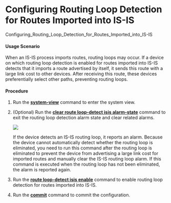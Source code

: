 Configuring Routing Loop Detection for Routes Imported into IS-IS
=================================================================

Configuring_Routing_Loop_Detection_for_Routes_Imported_into_IS-IS

#### Usage Scenario

When an IS-IS process imports routes, routing loops may occur. If a device on which routing loop detection is enabled for routes imported into IS-IS detects that it imports a route advertised by itself, it sends this route with a large link cost to other devices. After receiving this route, these devices preferentially select other paths, preventing routing loops.


#### Procedure

1. Run the [**system-view**](cmdqueryname=system-view) command to enter the system view.
2. (Optional) Run the [**clear route loop-detect isis alarm-state**](cmdqueryname=clear+route+loop-detect+isis+alarm-state) command to exit the routing loop detection alarm state and clear related alarms.
   
   ![](../../../../public_sys-resources/note_3.0-en-us.png) 
   
   If the device detects an IS-IS routing loop, it reports an alarm. Because the device cannot automatically detect whether the routing loop is eliminated, you need to run this command after the routing loop is eliminated to prevent the device from advertising a large link cost for imported routes and manually clear the IS-IS routing loop alarm. If this command is executed when the routing loop has not been eliminated, the alarm is reported again.
3. Run the [**route loop-detect isis enable**](cmdqueryname=route+loop-detect+isis+enable) command to enable routing loop detection for routes imported into IS-IS.
4. Run the [**commit**](cmdqueryname=commit) command to commit the configuration.